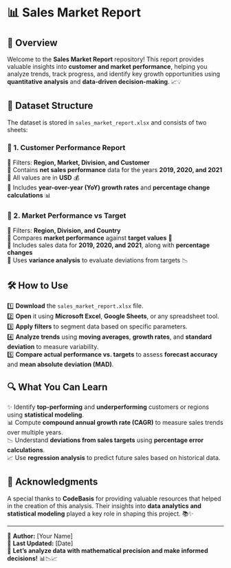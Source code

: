 # 📊 Sales Market Report

## 🚀 Overview
Welcome to the **Sales Market Report** repository! This report provides valuable insights into **customer and market performance**, helping you analyze trends, track progress, and identify key growth opportunities using **quantitative analysis** and **data-driven decision-making**. 📈💡

## 📂 Dataset Structure
The dataset is stored in `sales_market_report.xlsx` and consists of two sheets:

### 📌 1. Customer Performance Report
🔹 Filters: **Region, Market, Division, and Customer**  
🔹 Contains **net sales performance** data for the years **2019, 2020, and 2021**  
🔹 All values are in **USD** 💰  
🔹 Includes **year-over-year (YoY) growth rates** and **percentage change calculations** 📊  

### 📌 2. Market Performance vs Target
🔹 Filters: **Region, Division, and Country**  
🔹 Compares **market performance** against **target values** 🎯  
🔹 Includes sales data for **2019, 2020, and 2021**, along with **percentage changes**  
🔹 Uses **variance analysis** to evaluate deviations from targets 📉  

## 🛠 How to Use
1️⃣ **Download** the `sales_market_report.xlsx` file.  
2️⃣ **Open** it using **Microsoft Excel**, **Google Sheets**, or any spreadsheet tool.  
3️⃣ **Apply filters** to segment data based on specific parameters.  
4️⃣ **Analyze trends** using **moving averages**, **growth rates**, and **standard deviation** to measure variability.  
5️⃣ **Compare actual performance vs. targets** to assess **forecast accuracy** and **mean absolute deviation (MAD)**.  

## 🔍 What You Can Learn
✨ Identify **top-performing** and **underperforming** customers or regions using **statistical modeling**.  
📊 Compute **compound annual growth rate (CAGR)** to measure sales trends over multiple years.  
📉 Understand **deviations from sales targets** using **percentage error calculations**.  
📈 Use **regression analysis** to predict future sales based on historical data.  




## 🙌 Acknowledgments
A special thanks to **CodeBasis** for providing valuable resources that helped in the creation of this analysis. Their insights into **data analytics and statistical modeling** played a key role in shaping this project. 📚✨  

---
📌 **Author:** [Your Name]  
📆 **Last Updated:** [Date]  
💬 **Let’s analyze data with mathematical precision and make informed decisions!** 📊📉📈

